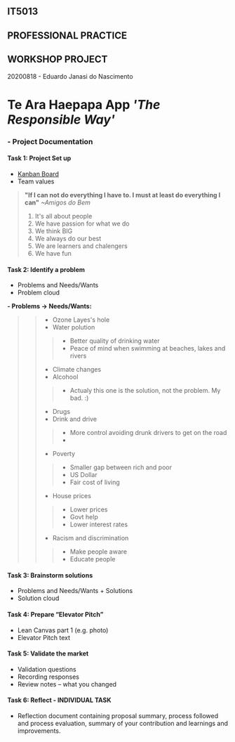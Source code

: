 ## IT5013
## PROFESSIONAL PRACTICE
## WORKSHOP PROJECT
20200818 - Eduardo Janasi do Nascimento

# Te Ara Haepapa App ***'The Responsible Way'***

### - Project Documentation

#### Task 1: Project Set up
- [Kanban Board](https://github.com/ejan201/te-ara-haepapa-app/projects/1)
- Team values
> **"If I can not do everything I have to. I must at least do everything I can"** *~Amigos do Bem*
>1. It's all about people
>2. We have passion for what we do
>3. We think BIG
>4. We always do our best
>5. We are learners and chalengers
>6. We have fun

#### Task 2: Identify a problem
- Problems and Needs/Wants
- Problem cloud

**- Problems -> Needs/Wants:**
>>- Ozone Layes's hole
>>- Water polution
>>>- Better quality of drinking water
>>>- Peace of mind when swimming at beaches, lakes and rivers
>>- Climate changes
>>- Alcohool
>>>- Actualy this one is the solution, not the problem. My bad. :)
>>- Drugs
>>- Drink and drive
>>>- More control avoiding drunk drivers to get on the road 
>>>-
>>- Poverty
>>>- Smaller gap between rich and poor
>>>- US Dollar
>>>- Fair cost of living
>>- House prices
>>>- Lower prices
>>>- Govt help
>>>- Lower interest rates
>>- Racism and discrimination
>>>- Make people aware
>>>- Educate people

#### Task 3: Brainstorm solutions
- Problems and Needs/Wants + Solutions
- Solution cloud

#### Task 4: Prepare “Elevator Pitch”
- Lean Canvas part 1 (e.g. photo)
- Elevator Pitch text

#### Task 5: Validate the market
- Validation questions
- Recording responses
- Review notes – what you changed

#### Task 6: Reflect - INDIVIDUAL TASK
- Reflection document containing proposal summary, process followed and process evaluation, summary of your contribution and learnings and improvements.
